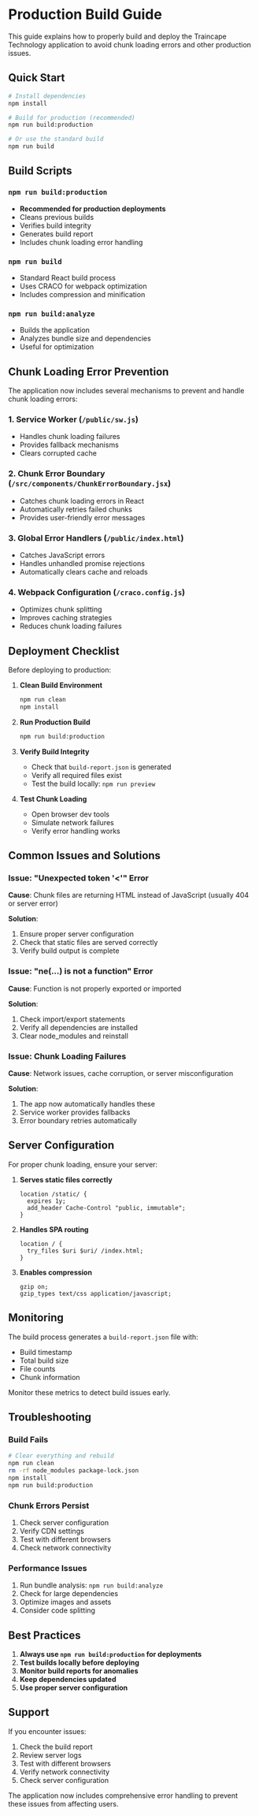 # Production Build Guide

This guide explains how to properly build and deploy the Traincape Technology application to avoid chunk loading errors and other production issues.

## Quick Start

```bash
# Install dependencies
npm install

# Build for production (recommended)
npm run build:production

# Or use the standard build
npm run build
```

## Build Scripts

### `npm run build:production`
- **Recommended for production deployments**
- Cleans previous builds
- Verifies build integrity
- Generates build report
- Includes chunk loading error handling

### `npm run build`
- Standard React build process
- Uses CRACO for webpack optimization
- Includes compression and minification

### `npm run build:analyze`
- Builds the application
- Analyzes bundle size and dependencies
- Useful for optimization

## Chunk Loading Error Prevention

The application now includes several mechanisms to prevent and handle chunk loading errors:

### 1. Service Worker (`/public/sw.js`)
- Handles chunk loading failures
- Provides fallback mechanisms
- Clears corrupted cache

### 2. Chunk Error Boundary (`/src/components/ChunkErrorBoundary.jsx`)
- Catches chunk loading errors in React
- Automatically retries failed chunks
- Provides user-friendly error messages

### 3. Global Error Handlers (`/public/index.html`)
- Catches JavaScript errors
- Handles unhandled promise rejections
- Automatically clears cache and reloads

### 4. Webpack Configuration (`/craco.config.js`)
- Optimizes chunk splitting
- Improves caching strategies
- Reduces chunk loading failures

## Deployment Checklist

Before deploying to production:

1. **Clean Build Environment**
   ```bash
   npm run clean
   npm install
   ```

2. **Run Production Build**
   ```bash
   npm run build:production
   ```

3. **Verify Build Integrity**
   - Check that `build-report.json` is generated
   - Verify all required files exist
   - Test the build locally: `npm run preview`

4. **Test Chunk Loading**
   - Open browser dev tools
   - Simulate network failures
   - Verify error handling works

## Common Issues and Solutions

### Issue: "Unexpected token '<'" Error
**Cause**: Chunk files are returning HTML instead of JavaScript (usually 404 or server error)

**Solution**:
1. Ensure proper server configuration
2. Check that static files are served correctly
3. Verify build output is complete

### Issue: "ne(...) is not a function" Error
**Cause**: Function is not properly exported or imported

**Solution**:
1. Check import/export statements
2. Verify all dependencies are installed
3. Clear node_modules and reinstall

### Issue: Chunk Loading Failures
**Cause**: Network issues, cache corruption, or server misconfiguration

**Solution**:
1. The app now automatically handles these
2. Service worker provides fallbacks
3. Error boundary retries automatically

## Server Configuration

For proper chunk loading, ensure your server:

1. **Serves static files correctly**
   ```nginx
   location /static/ {
     expires 1y;
     add_header Cache-Control "public, immutable";
   }
   ```

2. **Handles SPA routing**
   ```nginx
   location / {
     try_files $uri $uri/ /index.html;
   }
   ```

3. **Enables compression**
   ```nginx
   gzip on;
   gzip_types text/css application/javascript;
   ```

## Monitoring

The build process generates a `build-report.json` file with:
- Build timestamp
- Total build size
- File counts
- Chunk information

Monitor these metrics to detect build issues early.

## Troubleshooting

### Build Fails
```bash
# Clear everything and rebuild
npm run clean
rm -rf node_modules package-lock.json
npm install
npm run build:production
```

### Chunk Errors Persist
1. Check server configuration
2. Verify CDN settings
3. Test with different browsers
4. Check network connectivity

### Performance Issues
1. Run bundle analysis: `npm run build:analyze`
2. Check for large dependencies
3. Optimize images and assets
4. Consider code splitting

## Best Practices

1. **Always use `npm run build:production` for deployments**
2. **Test builds locally before deploying**
3. **Monitor build reports for anomalies**
4. **Keep dependencies updated**
5. **Use proper server configuration**

## Support

If you encounter issues:
1. Check the build report
2. Review server logs
3. Test with different browsers
4. Verify network connectivity
5. Check server configuration

The application now includes comprehensive error handling to prevent these issues from affecting users.
